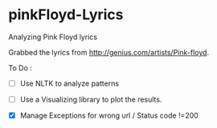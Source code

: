 # pinkFloyd-Lyrics
Analyzing Pink Floyd lyrics

Grabbed the lyrics from http://genius.com/artists/Pink-floyd.

To Do : 
<br/>
- [ ] Use NLTK to analyze patterns
- [ ] Use a Visualizing library to plot the results.
- [X] Manage Exceptions for wrong url / Status code !=200

